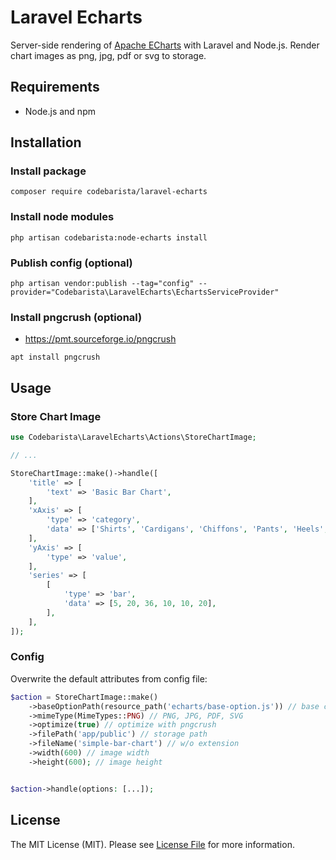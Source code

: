# Laravel Echarts

Server-side rendering of [Apache ECharts](https://echarts.apache.org/) with Laravel and Node.js. Render chart images as
png, jpg, pdf or svg to storage.

## Requirements

- Node.js and npm

## Installation

### Install package

```shell
composer require codebarista/laravel-echarts
```

### Install node modules

```shell
php artisan codebarista:node-echarts install
```

### Publish config (optional)

```shell
php artisan vendor:publish --tag="config" --provider="Codebarista\LaravelEcharts\EchartsServiceProvider"
```

### Install pngcrush (optional)

- https://pmt.sourceforge.io/pngcrush

```shell
apt install pngcrush
```

## Usage

### Store Chart Image

```php
use Codebarista\LaravelEcharts\Actions\StoreChartImage;

// ...

StoreChartImage::make()->handle([
    'title' => [
        'text' => 'Basic Bar Chart',
    ],
    'xAxis' => [
        'type' => 'category',
        'data' => ['Shirts', 'Cardigans', 'Chiffons', 'Pants', 'Heels', 'Socks'],
    ],
    'yAxis' => [
        'type' => 'value',
    ],
    'series' => [
        [
            'type' => 'bar',
            'data' => [5, 20, 36, 10, 10, 20],
        ],
    ],
]);
```

### Config

Overwrite the default attributes from config file:

```php
$action = StoreChartImage::make()
    ->baseOptionPath(resource_path('echarts/base-option.js')) // base chart to be merged
    ->mimeType(MimeTypes::PNG) // PNG, JPG, PDF, SVG
    ->optimize(true) // optimize with pngcrush
    ->filePath('app/public') // storage path
    ->fileName('simple-bar-chart') // w/o extension
    ->width(600) // image width
    ->height(600); // image height


$action->handle(options: [...]);
```

## License

The MIT License (MIT). Please see [License File](LICENSE) for more information.
